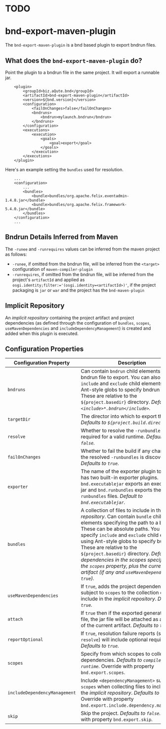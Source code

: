 # TODO


# bnd-export-maven-plugin

The `bnd-export-maven-plugin` is a bnd based plugin to export bndrun files.

## What does the `bnd-export-maven-plugin` do?

Point the plugin to a bndrun file in the same project. It will export a runnable jar.

```
    <plugin>
        <groupId>biz.aQute.bnd</groupId>
        <artifactId>bnd-export-maven-plugin</artifactId>
        <version>${bnd.version}</version>
        <configuration>
            <failOnChanges>false</failOnChanges>
            <bndruns>
                <bndrun>mylaunch.bndrun</bndrun>
            </bndruns>
        </configuration>
        <executions>
            <execution>
                <goals>
                    <goal>export</goal>
                </goals>
            </execution>
        </executions>
    </plugin>
```

Here's an example setting the `bundles` used for resolution.

```
    ...
    <configuration>
        ...
        <bundles>
            <bundle>bundles/org.apache.felix.eventadmin-1.4.8.jar</bundle>
            <bundle>bundles/org.apache.felix.framework-5.4.0.jar</bundle>
        </bundles>
    </configuration>
    ...
```

## Bndrun Details Inferred from Maven

The `-runee` and `-runrequires` values can be inferred from the maven project as follows:

  * `-runee`, if omitted from the bndrun file, will be inferred from the `<target>` configuration of `maven-compiler-plugin`
  * `-runrequires`, if omitted from the bndrun file, will be inferred from the project's `artifactId` and applied as `osgi.identity;filter:='(osgi.identity=<artifactId>)'`, if the project packaging is `jar` or `war` and the project has the `bnd-maven-plugin`

## Implicit Repository

An *implicit repository* containing the project artifact and project dependencies (as defined through the configuration of `bundles`, `scopes`, `useMavenDependencies` and `includeDependencyManagement`) is created and added when this plugin is executed.

## Configuration Properties

|Configuration Property       | Description |
| ---                         | ---         |
|`bndruns`                    | Can contain `bndrun` child elements naming a bndrun file to export. You can also specify `include` and `exclude` child elements using Ant-style globs to specify bndrun files. These are relative to the `${project.basedir}` directory. _Defaults to `<include>*.bndrun</include>`._|
|`targetDir`                  | The director into which to export the result. _Defaults to `${project.build.directory}`._|
|`resolve`                    | Whether to resolve the `-runbundles` required for a valid runtime. _Defaults to `false`._|
|`failOnChanges`              | Whether to fail the build if any change in the resolved `-runbundles` is discovered. _Defaults to `true`._|
|`exporter`                   | The name of the exporter plugin to use. Bnd has two built-in exporter plugins. `bnd.executablejar` exports an executable jar and `bnd.runbundles` exports the `-runbundles` files. _Default to `bnd.executablejar`._|
|`bundles`                    | A collection of files to include in the *implicit repository*. Can contain `bundle` child elements specifying the path to a bundle. These can be absolute paths. You can also specify `include` and `exclude` child elements using Ant-style globs to specify bundles. These are relative to the `${project.basedir}` directory. _Defaults to dependencies in the scopes specified by the `scopes` property, plus the current artifact (if any and `useMavenDependencies` is `true`)._ |
|`useMavenDependencies`       | If `true`, adds the project dependencies subject to `scopes` to the collection of files to include in the *implicit repository*. _Defaults to `true`._|
|`attach`                     | If `true` then if the exported generates a jar file, the jar file will be attached as an output of the current artifact. _Defaults to `true`._|
|`reportOptional`             | If `true`, resolution failure reports (see `resolve`) will include optional requirements. _Defaults to `true`._|
|`scopes`                     | Specify from which scopes to collect dependencies. _Defaults to `compile, runtime`._ Override with property `bnd.export.scopes`.|
|`includeDependencyManagement`| Include `<dependencyManagement>` subject to `scopes` when collecting files to include in the *implicit repository*. _Defaults to `false`._ Override with property `bnd.export.include.dependency.management`.|
|`skip`                       | Skip the project. _Defaults to `false`._ Override with property `bnd.export.skip`.|
